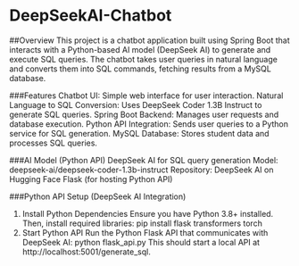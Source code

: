 # DeepSeekAI-Chatbot
##Overview
This project is a chatbot application built using Spring Boot that interacts with a Python-based AI model (DeepSeek AI) to generate and execute SQL queries. The chatbot takes user queries in natural language and converts them into SQL commands, fetching results from a MySQL database.

###Features
Chatbot UI: Simple web interface for user interaction.
Natural Language to SQL Conversion: Uses DeepSeek Coder 1.3B Instruct to generate SQL queries.
Spring Boot Backend: Manages user requests and database execution.
Python API Integration: Sends user queries to a Python service for SQL generation.
MySQL Database: Stores student data and processes SQL queries.

###AI Model (Python API)
DeepSeek AI for SQL query generation
Model: deepseek-ai/deepseek-coder-1.3b-instruct
Repository: DeepSeek AI on Hugging Face
Flask (for hosting Python API)

###Python API Setup (DeepSeek AI Integration)
1. Install Python Dependencies
Ensure you have Python 3.8+ installed. Then, install required libraries:
pip install flask transformers torch
2. Start Python API
Run the Python Flask API that communicates with DeepSeek AI:
python flask_api.py
This should start a local API at http://localhost:5001/generate_sql.
